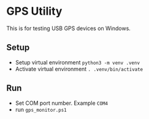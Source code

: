 # GPS Utility

This is for testing USB GPS devices on Windows.

## Setup

- Setup virtual environment `python3 -m venv .venv`
- Activate virtual environment  `. .venv/bin/activate`


## Run


- Set COM port number. Example `COM4`
- run `gps_monitor.ps1`